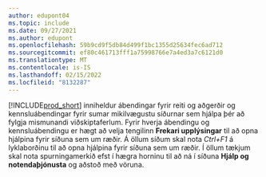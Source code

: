 ```yaml
---
author: edupont04
ms.topic: include
ms.date: 09/27/2021
ms.author: edupont
ms.openlocfilehash: 59b9cd9f5db84d499f1bc1355d25634fec6ad712
ms.sourcegitcommit: ef80c461713fff1a75998766e7a4ed3a7c6121d0
ms.translationtype: MT
ms.contentlocale: is-IS
ms.lasthandoff: 02/15/2022
ms.locfileid: "8132287"
---
```

[!INCLUDE[prod_short](prod_short.md)] inniheldur ábendingar fyrir reiti og aðgerðir og kennsluábendingar fyrir sumar mikilvægustu síðurnar sem hjálpa þér að fylgja mismunandi viðskiptaferlum. Fyrir hverja ábendingu og kennsluábendingu er hægt að velja tengilinn **Frekari upplýsingar** til að opna hjálpina fyrir síðuna sem um ræðir. Á öllum síðum skal nota *Ctrl+F1* á lyklaborðinu til að opna hjálpina fyrir síðuna sem um ræðir. Í öllum tækjum skal nota spurningamerkið efst í hægra horninu til að ná í síðuna **Hjálp og notendaþjónusta** og aðstoð með vöruna.  
